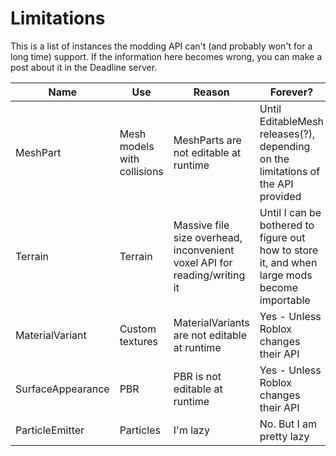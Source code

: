 # Limitations

This is a list of instances the modding API can't (and probably won't for a long time) support.
If the information here becomes wrong, you can make a post about it in the Deadline server.

| Name              | Use                         | Reason                                                                    | Forever?                                                                                     |
| ----------------- | --------------------------- | ------------------------------------------------------------------------- | -------------------------------------------------------------------------------------------- |
| MeshPart          | Mesh models with collisions | MeshParts are not editable at runtime                                     | Until EditableMesh releases(?), depending on the limitations of the API provided             |
| Terrain           | Terrain                     | Massive file size overhead, inconvenient voxel API for reading/writing it | Until I can be bothered to figure out how to store it, and when large mods become importable |
| MaterialVariant   | Custom textures             | MaterialVariants are not editable at runtime                              | Yes - Unless Roblox changes their API                                                        |
| SurfaceAppearance | PBR                         | PBR is not editable at runtime                                            | Yes - Unless Roblox changes their API                                                        |
| ParticleEmitter   | Particles                   | I'm lazy                                                                  | No. But I am pretty lazy                                                                     |
